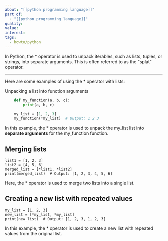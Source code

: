 ```yaml
---
about: "[[python programming language]]"
part of:
  - "[[python programming language]]"
quality:
value:
interest:
tags:
  - howto/python
---
```

  In Python, the  *  operator is used to unpack iterables, such as lists,  tuples, or strings, into separate arguments. 
  This is often referred to as the "splat" operator.
___


  Here are some examples of using the  *  operator with lists:

  Unpacking a list into function arguments

```python
    def my_function(a, b, c):
        print(a, b, c)

    my_list = [1, 2, 3]
    my_function(*my_list)  # Output: 1 2 3
```

  In this example, the  *  operator is used to unpack the  my_list  list into **separate arguments** for the  my_function  function.

## Merging lists

    list1 = [1, 2, 3]
    list2 = [4, 5, 6]
    merged_list = [*list1, *list2]
    print(merged_list)  # Output: [1, 2, 3, 4, 5, 6]

  Here, the  *  operator is used to merge two lists into a single list.

##  Creating a new list with repeated values

    my_list = [1, 2, 3]
    new_list = [*my_list, *my_list]
    print(new_list)  # Output: [1, 2, 3, 1, 2, 3]

  In this example, the  *  operator is used to create a new list with repeated values from the original list.
